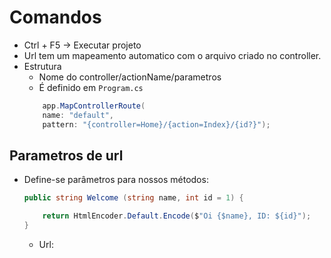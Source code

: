 # Comandos

- Ctrl + F5 -> Executar projeto
- Url tem um mapeamento automatico com o arquivo criado no controller.
- Estrutura
    - Nome do controller/actionName/parametros
    - É definido em `Program.cs`
    ```c#
        app.MapControllerRoute(
        name: "default",
        pattern: "{controller=Home}/{action=Index}/{id?}");
    ```

## Parametros de url

- Define-se parâmetros para nossos métodos: 
    ```c#
    public string Welcome (string name, int id = 1) {

        return HtmlEncoder.Default.Encode($"Oi {$name}, ID: ${id}");
    }
    ```
    - Url: 